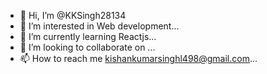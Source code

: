 - 👋 Hi, I’m @KKSingh28134
- 👀 I’m interested in Web development...
- 🌱 I’m currently learning Reactjs...
- 💞️ I’m looking to collaborate on ...
- 📫 How to reach me kishankumarsinghl498@gmail.com...

<!---
kksingh28134/kksingh28134 is a ✨ special ✨ repository because its `README.md` (this file) appears on your GitHub profile.
You can click the Preview link to take a look at your changes.
--->
